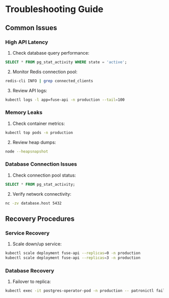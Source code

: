 # Troubleshooting Guide

## Common Issues

### High API Latency
1. Check database query performance:
```sql
SELECT * FROM pg_stat_activity WHERE state = 'active';
```
2. Monitor Redis connection pool:
```bash
redis-cli INFO | grep connected_clients
```
3. Review API logs:
```bash
kubectl logs -l app=fuse-api -n production --tail=100
```

### Memory Leaks
1. Check container metrics:
```bash
kubectl top pods -n production
```
2. Review heap dumps:
```bash
node --heapsnapshot
```

### Database Connection Issues
1. Check connection pool status:
```sql
SELECT * FROM pg_stat_activity;
```
2. Verify network connectivity:
```bash
nc -zv database.host 5432
```

## Recovery Procedures

### Service Recovery
1. Scale down/up service:
```bash
kubectl scale deployment fuse-api --replicas=0 -n production
kubectl scale deployment fuse-api --replicas=3 -n production
```

### Database Recovery
1. Failover to replica:
```bash
kubectl exec -it postgres-operator-pod -n production -- patronictl failover
```